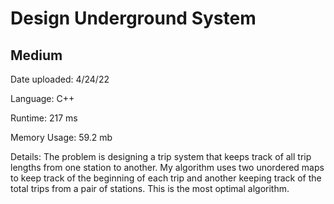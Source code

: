 
# Design Underground System

## Medium

Date uploaded: 4/24/22

Language: C++

Runtime: 217 ms

Memory Usage: 59.2 mb

Details: The problem is designing a trip system that keeps track of all trip lengths from one station to another. My algorithm uses two unordered maps to keep track of the beginning of each trip and another keeping track of the total trips from a pair of stations. This is the most optimal algorithm.

